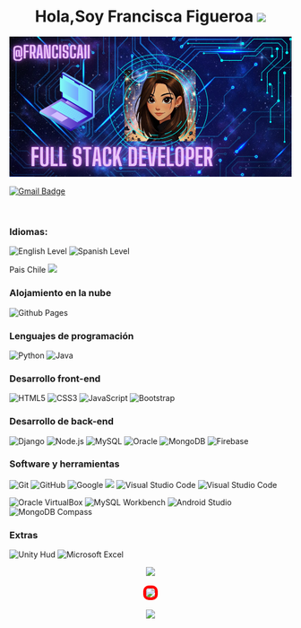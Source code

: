 <h1 align="center"><b>Hola,Soy Francisca Figueroa </b><img src="https://media.giphy.com/media/hvRJCLFzcasrR4ia7z/giphy.gif" width="35"></h1>
<!--  -->



<p align="center">
  <img src="https://github.com/Franciscaii/Franciscaii/blob/main/Captura%20de%20pantalla%202025-01-12%20183437.png" alt="PORTADAGIT">
</p>

[![Gmail Badge](https://img.shields.io/badge/-francisca.figueroaer@gmail.com-c14438?style=for-the-badge&logo=Gmail&logoColor=white&link=mailto:francisca.figueroaer@gmail.com)](mailto:francisca.figueroaer@gmail.com)



<br>
<h3>Idiomas:</h3>

![English Level](https://img.shields.io/badge/English-Basic-blue?style=for-the-badge)
![Spanish Level](https://img.shields.io/badge/Spanish-Native-red?style=for-the-badge)


Pais Chile <img src="https://github.com/TheDudeThatCode/TheDudeThatCode/blob/master/Assets/Earth.gif" width="24px">

<p align="center">
<h3>Alojamiento en la nube</h3>

  ![Github Pages](https://img.shields.io/badge/GitHub%20Pages-%23327FC7.svg?style=for-the-badge&logo=github&logoColor=white)

  <h3>Lenguajes de programación</h3>
    
  ![Python](https://img.shields.io/badge/Python%20-%2314354C.svg?style=for-the-badge&logo=python&logoColor=white)
  ![Java](https://img.shields.io/badge/Java-%23ED8B00.svg?style=for-the-badge&logo=java&logoColor=white)


  

  <h3>Desarrollo front-end</h3>

   ![HTML5](https://img.shields.io/badge/HTML5%20-%23E34F26.svg?style=for-the-badge&logo=html5&logoColor=white)
   ![CSS3](https://img.shields.io/badge/CSS%20-%231572B6.svg?style=for-the-badge&logo=css3&logoColor=white)
   ![JavaScript](https://img.shields.io/badge/JavaScript%20-%23F7DF1E.svg?style=for-the-badge&logo=javascript&logoColor=black)
   ![Bootstrap](https://img.shields.io/badge/Bootstrap-%23563D7C.svg?style=for-the-badge&logo=bootstrap&logoColor=white)


<h3>Desarrollo de back-end</h3>
  
  ![Django](https://img.shields.io/badge/Django-%23092E20.svg?style=for-the-badge&logo=django&logoColor=white)
  ![Node.js](https://img.shields.io/badge/Node.js-%23339933.svg?style=for-the-badge&logo=nodedotjs&logoColor=white)
  ![MySQL](https://img.shields.io/badge/MySQL-%2300f.svg?style=for-the-badge&logo=mysql&logoColor=white)
  ![Oracle](https://img.shields.io/badge/Oracle-F80000?style=for-the-badge&logo=oracle&logoColor=white)
  ![MongoDB](https://img.shields.io/badge/MongoDB-%2347A248.svg?style=for-the-badge&logo=mongodb&logoColor=white)
  ![Firebase](https://img.shields.io/badge/Firebase-%23039BE5.svg?style=for-the-badge&logo=firebase&logoColor=white)

   
<h3>Software y herramientas</h3>

  ![Git](https://img.shields.io/badge/git-%23F05033.svg?style=for-the-badge&logo=git&logoColor=white)
  ![GitHub](https://img.shields.io/badge/github-%23121011.svg?style=for-the-badge&logo=github&logoColor=white)
  ![Google](https://img.shields.io/badge/google-%234285F4.svg?style=for-the-badge&logo=google&logoColor=white)
  <a href="https://twitch.tv/mrstandu33"><img src="https://img.shields.io/badge/twitch-9146FF.svg?style=for-the-badge&logo=twitch&logoColor=white"/></a>
  ![Visual Studio Code](https://img.shields.io/badge/Visual%20Studio%20Code-0078d7.svg?style=for-the-badge&logo=visual-studio-code&logoColor=white)
  ![Visual Studio Code](https://img.shields.io/badge/Visual%20Studio%20Code-9146FF.svg?style=for-the-badge&logo=visual-studio-code&logoColor=white)

  ![Oracle VirtualBox](https://img.shields.io/badge/Oracle%20VirtualBox-183A61?style=for-the-badge&logo=virtualbox&logoColor=white)
  ![MySQL Workbench](https://img.shields.io/badge/MySQL%20Workbench-4479A1?style=for-the-badge&logo=mysql&logoColor=white)
  ![Android Studio](https://img.shields.io/badge/Android%20Studio-3DDC84?style=for-the-badge&logo=androidstudio&logoColor=white)
  ![MongoDB Compass](https://img.shields.io/badge/MongoDB%20Compass-47A248?style=for-the-badge&logo=mongodb&logoColor=white)


<h3>Extras</h3>

![Unity Hud](https://img.shields.io/badge/Unity_Hud-FF4088?style=for-the-badge&logo=unity&logoColor=white)
![Microsoft Excel](https://img.shields.io/badge/Microsoft%20Excel-217346?style=for-the-badge&logo=microsoft-excel&logoColor=white)

<div align="center"><img src="https://user-images.githubusercontent.com/73097560/115834477-dbab4500-a447-11eb-908a-139a6edaec5c.gif"></center></h3></div>



<p align="center">
  <a href="https://github.com/DenverCoder1/readme-typing-svg">
    <img src="https://readme-typing-svg.herokuapp.com?font=Fira+Code&size=30&pause=1000&color=FFFFFF&center=true&vCenter=true&width=600&height=100&lines=¡Trabajemos+juntos+en+tu+Proyecto!" style="border: 5px solid red; border-radius: 10px;">
  </a>
</p>



<div align="center"><img src="https://user-images.githubusercontent.com/73097560/115834477-dbab4500-a447-11eb-908a-139a6edaec5c.gif"></center></h3></div>
